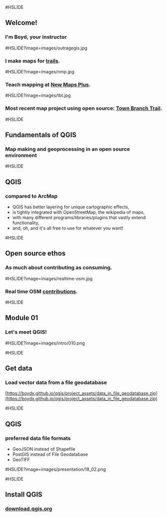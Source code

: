 #HSLIDE
## Welcome!
### I'm Boyd, your instructor

#HSLIDE?image=images/outragegis.jpg
### I make maps for <a href="https://outragegis.com" target="_blank">trails</a>.

#HSLIDE?image=images/nmp.jpg
### Teach mapping at <a href="http://newmapsplus.uky.edu/" target="_blank">New Maps Plus</a>.

#HSLIDE?image=images/tbt.jpg
### Most recent map project using open source: <a href="http://boydx.github.io/tbt/" target="_blank">Town Branch Trail</a>.


#HSLIDE
## Fundamentals of QGIS
### Map making and geoprocessing in an open source environment

#HSLIDE
## QGIS
### compared to ArcMap
* QGIS has better layering for unique cartographic effects,
* is tightly integrated with OpenStreetMap, the wikipedia of maps,
* with many different programs/libraries/plugins that vastly extend functionality,
* and, oh, and it's all free to use for whatever you want! 



#HSLIDE
## Open source ethos
### As much about contributing as consuming.


#HSLIDE?image=images/realtime-osm.jpg
### Real time OSM <a href="http://osmlab.github.io/show-me-the-way/" target="_blank">contributions</a>.



#HSLIDE
## Module 01
### Let's meet QGIS!

#HSLIDE?image=images/intro/010.png

#HSLIDE
## Get data
### Load vector data from a file geodatabase
[https://boydx.github.io/qgis/project_assets/data_in_file_geodatabase.zip](https://boydx.github.io/qgis/project_assets/data_in_file_geodatabase.zip)


#HSLIDE
## QGIS
### preferred data file formats
* GeoJSON instead of Shapefile
* PostGIS instead of File Geodatabase
* GeoTIFF

#HSLIDE?image=images/presentation/18_02.png

#HSLIDE
## Install QGIS
### <a href="http://download.qgis.org" target="_blank">download.qgis.org</a>




















